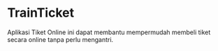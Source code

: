 # TrainTicket
Aplikasi Tiket Online ini dapat membantu mempermudah membeli tiket secara online tanpa perlu mengantri.
